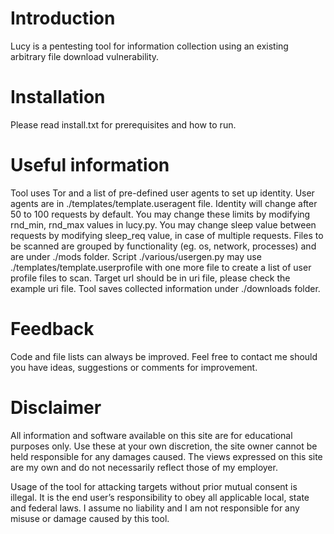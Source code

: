 # Introduction
Lucy is a pentesting tool for information collection using an existing arbitrary file download vulnerability.

# Installation
Please read install.txt for prerequisites and how to run.

# Useful information
Tool uses Tor and a list of pre-defined user agents to set up identity. User agents are in ./templates/template.useragent file. Identity will change after 50 to 100 requests by default. You may change these limits by modifying rnd_min, rnd_max values in lucy.py. You may change sleep value between requests by modifying sleep_req value, in case of multiple requests. Files to be scanned are grouped by functionality (eg. os, network, processes) and are under ./mods folder. Script ./various/usergen.py may use ./templates/template.userprofile with one more file to create a list of user profile files to scan. Target url should be in uri file, please check the example uri file. Tool saves collected information under ./downloads folder.

# Feedback
Code and file lists can always be improved. Feel free to contact me should you have ideas, suggestions or comments for improvement.

# Disclaimer
All information and software available on this site are for educational purposes only. Use these at your own discretion, the site owner cannot be held responsible for any damages caused. The views expressed on this site are my own and do not necessarily reflect those of my employer.

Usage of the tool for attacking targets without prior mutual consent is illegal. It is the end user’s responsibility to obey all applicable local, state and federal laws. I assume no liability and I am not responsible for any misuse or damage caused by this tool.

